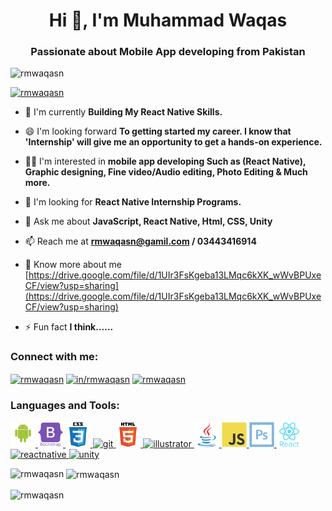 <h1 align="center">Hi 👋, I'm Muhammad Waqas</h1>
<h3 align="center">Passionate about Mobile App developing from Pakistan</h3>

<p align="left"> <img src="https://komarev.com/ghpvc/?username=rmwaqasn&label=Profile%20views&color=0e75b6&style=flat" alt="rmwaqasn" /> </p>

<p align="left"> <a href="https://twitter.com/rmwaqasn" target="blank"><img src="https://img.shields.io/twitter/follow/rmwaqasn?logo=twitter&style=for-the-badge" alt="rmwaqasn" /></a> </p>

- 🌱 I'm currently **Building My React Native Skills.**

- 😄 I'm looking forward **To getting started my career. I know that 'Internship' will give me an opportunity to get a hands-on experience.**

- 👨‍💻 I'm interested in **mobile app developing Such as (React Native), Graphic designing, Fine video/Audio editing, Photo Editing & Much more.**

- 👀 I'm looking for **React Native Internship Programs.**

- 💬 Ask me about **JavaScript, React Native, Html, CSS, Unity**

- 📫 Reach me at **rmwaqasn@gamil.com / 03443416914**

- 📄 Know more about me [https://drive.google.com/file/d/1UIr3FsKgeba13LMqc6kXK_wWvBPUxeCF/view?usp=sharing](https://drive.google.com/file/d/1UIr3FsKgeba13LMqc6kXK_wWvBPUxeCF/view?usp=sharing)

- ⚡ Fun fact **I think......**

<h3 align="left">Connect with me:</h3>
<p align="left">
<a href="https://twitter.com/rmwaqasn" target="blank"><img align="center" src="https://raw.githubusercontent.com/rahuldkjain/github-profile-readme-generator/master/src/images/icons/Social/twitter.svg" alt="rmwaqasn" height="30" width="40" /></a>
<a href="https://linkedin.com/in/in/rmwaqasn" target="blank"><img align="center" src="https://raw.githubusercontent.com/rahuldkjain/github-profile-readme-generator/master/src/images/icons/Social/linked-in-alt.svg" alt="in/rmwaqasn" height="30" width="40" /></a>
<a href="https://fb.com/rmwaqasn" target="blank"><img align="center" src="https://raw.githubusercontent.com/rahuldkjain/github-profile-readme-generator/master/src/images/icons/Social/facebook.svg" alt="rmwaqasn" height="30" width="40" /></a>
</p>

<h3 align="left">Languages and Tools:</h3>
<p align="left"> <a href="https://developer.android.com" target="_blank" rel="noreferrer"> <img src="https://raw.githubusercontent.com/devicons/devicon/master/icons/android/android-original-wordmark.svg" alt="android" width="40" height="40"/> </a> <a href="https://getbootstrap.com" target="_blank" rel="noreferrer"> <img src="https://raw.githubusercontent.com/devicons/devicon/master/icons/bootstrap/bootstrap-plain-wordmark.svg" alt="bootstrap" width="40" height="40"/> </a> <a href="https://www.w3schools.com/css/" target="_blank" rel="noreferrer"> <img src="https://raw.githubusercontent.com/devicons/devicon/master/icons/css3/css3-original-wordmark.svg" alt="css3" width="40" height="40"/> </a> <a href="https://git-scm.com/" target="_blank" rel="noreferrer"> <img src="https://www.vectorlogo.zone/logos/git-scm/git-scm-icon.svg" alt="git" width="40" height="40"/> </a> <a href="https://www.w3.org/html/" target="_blank" rel="noreferrer"> <img src="https://raw.githubusercontent.com/devicons/devicon/master/icons/html5/html5-original-wordmark.svg" alt="html5" width="40" height="40"/> </a> <a href="https://www.adobe.com/in/products/illustrator.html" target="_blank" rel="noreferrer"> <img src="https://www.vectorlogo.zone/logos/adobe_illustrator/adobe_illustrator-icon.svg" alt="illustrator" width="40" height="40"/> </a> <a href="https://www.java.com" target="_blank" rel="noreferrer"> <img src="https://raw.githubusercontent.com/devicons/devicon/master/icons/java/java-original.svg" alt="java" width="40" height="40"/> </a> <a href="https://developer.mozilla.org/en-US/docs/Web/JavaScript" target="_blank" rel="noreferrer"> <img src="https://raw.githubusercontent.com/devicons/devicon/master/icons/javascript/javascript-original.svg" alt="javascript" width="40" height="40"/> </a> <a href="https://www.photoshop.com/en" target="_blank" rel="noreferrer"> <img src="https://raw.githubusercontent.com/devicons/devicon/master/icons/photoshop/photoshop-line.svg" alt="photoshop" width="40" height="40"/> </a> <a href="https://reactjs.org/" target="_blank" rel="noreferrer"> <img src="https://raw.githubusercontent.com/devicons/devicon/master/icons/react/react-original-wordmark.svg" alt="react" width="40" height="40"/> </a> <a href="https://reactnative.dev/" target="_blank" rel="noreferrer"> <img src="https://reactnative.dev/img/header_logo.svg" alt="reactnative" width="40" height="40"/> </a> <a href="https://unity.com/" target="_blank" rel="noreferrer"> <img src="https://www.vectorlogo.zone/logos/unity3d/unity3d-icon.svg" alt="unity" width="40" height="40"/> </a> </p>

<p><img align="left" src="https://github-readme-stats.vercel.app/api/top-langs?username=rmwaqasn&show_icons=true&locale=en&layout=compact" alt="rmwaqasn" /></p>

<p>&nbsp;<img align="center" src="https://github-readme-stats.vercel.app/api?username=rmwaqasn&show_icons=true&locale=en" alt="rmwaqasn" /></p>

<p><img align="center" src="https://github-readme-streak-stats.herokuapp.com/?user=rmwaqasn&" alt="rmwaqasn" /></p>
